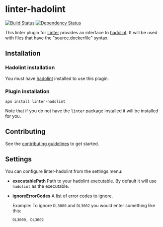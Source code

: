 # linter-hadolint

[![Build Status](https://travis-ci.org/AtomLinter/linter-hadolint.svg)](https://travis-ci.org/AtomLinter/linter-hadolint)
[![Dependency Status](https://david-dm.org/AtomLinter/linter-hadolint.svg)](https://david-dm.org/AtomLinter/linter-hadolint)


This linter plugin for [Linter](https://github.com/AtomLinter/Linter) provides
an interface to [hadolint](https://github.com/lukasmartinelli/hadolint).
It will be used with files that have the "source.dockerfile" syntax.

## Installation

### Hadolint installation

You must have [hadolint](https://github.com/lukasmartinelli/hadolint) installed
to use this plugin.

### Plugin installation

```ShellSession
apm install linter-hadolint
```

Note that if you do not have the `linter` package installed it will be
installed for you.

## Contributing

See the [contributing guidelines](./CONTRIBUTING.md) to get started.

## Settings

You can configure linter-hadolint from the settings menu:

*   **executablePath** Path to your hadolint executable. By default it will
    use `hadolint` as the executable.

*   **ignoreErrorCodes** A list of error codes to ignore.

    Example: To ignore `DL3000` and `DL3002` you would enter something
    like this:

    ```
    DL3000, DL3002
    ```
